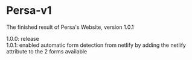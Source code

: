 # Persa-v1
The finished result of Persa's Website, version 1.0.1

1.0.0: release <br>
1.0.1: enabled automatic form detection from netlify by adding the netlify attribute to the 2 forms available
